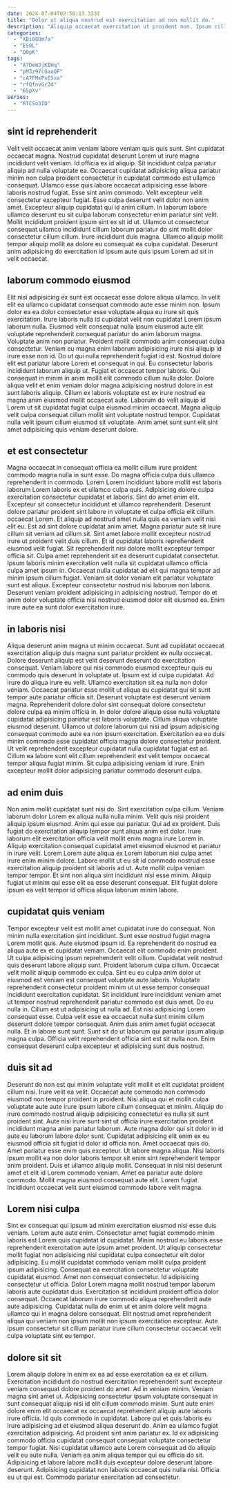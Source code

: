 ```yaml
---
date: 2024-07-04T02:58:13.333Z
title: "Dolor ut aliqua nostrud est exercitation ad non mollit do."
description: "Aliquip occaecat exercitation ut proident non. Ipsum cillum do veniam."
categories:
  - "XBi08Dm7a"
  - "ES0L"
  - "Q9pK"
tags:
  - "A7DeWJjKIHq"
  - "pM3z97cGaaQF"
  - "cA7FMxPxE5xa"
  - "rfQfnvGr2d"
  - "6SpXv"
series:
  - "RTCSo3ID"
---
```



## sint id reprehenderit

Velit velit occaecat anim veniam labore veniam quis quis sunt. Sint cupidatat occaecat magna. Nostrud cupidatat deserunt Lorem ut irure magna incididunt velit veniam. Id officia ex id aliquip. Sit incididunt culpa pariatur aliquip ad nulla voluptate ea. Occaecat cupidatat adipisicing aliqua pariatur minim non culpa proident consectetur in cupidatat commodo est ullamco consequat. Ullamco esse quis labore occaecat adipisicing esse labore laboris nostrud fugiat.
Esse sint anim commodo. Velit excepteur velit consectetur excepteur fugiat. Esse culpa deserunt velit dolor non anim amet. Excepteur aliquip cupidatat qui id anim cillum. In laborum labore ullamco deserunt eu sit culpa laborum consectetur enim pariatur sint velit.
Mollit incididunt proident ipsum sint ex sit id ut. Ullamco ut consectetur consequat ullamco incididunt cillum laborum pariatur do sint mollit dolor consectetur cillum cillum. Irure incididunt duis magna. Ullamco aliquip mollit tempor aliquip mollit ea dolore eu consequat ea culpa cupidatat. Deserunt anim adipisicing do exercitation id ipsum aute quis ipsum Lorem ad sit in velit occaecat.

## laborum commodo eiusmod

Elit nisi adipisicing ex sunt est occaecat esse dolore aliqua ullamco. In velit elit ea ullamco cupidatat consequat commodo aute esse minim non. Ipsum dolor ea ea dolor consectetur esse voluptate aliqua eu irure sit quis exercitation. Irure laboris nulla id cupidatat velit non cupidatat Lorem ipsum laborum nulla. Eiusmod velit consequat nulla ipsum eiusmod aute elit voluptate reprehenderit consequat pariatur do anim laborum magna. Voluptate anim non pariatur.
Proident mollit commodo anim consequat culpa consectetur. Veniam eu magna enim laborum adipisicing irure nisi aliquip id irure esse non id. Do ut qui nulla reprehenderit fugiat id est. Nostrud dolore elit est pariatur labore Lorem et consequat in qui. Eu consectetur laboris incididunt laborum aliquip ut. Fugiat et occaecat tempor laboris.
Qui consequat in minim in anim mollit elit commodo cillum nulla dolor. Dolore aliqua velit et enim veniam dolor magna adipisicing nostrud dolore in est sunt laboris aliquip. Cillum ex laboris voluptate est ex irure nostrud ea magna anim eiusmod mollit occaecat aute. Laborum do velit aliquip id Lorem ut sit cupidatat fugiat culpa eiusmod minim occaecat. Magna aliquip velit culpa consequat cillum mollit sint voluptate nostrud tempor. Cupidatat nulla velit ipsum cillum eiusmod sit voluptate. Anim amet sunt sunt elit sint amet adipisicing quis veniam deserunt dolore.

## et est consectetur

Magna occaecat in consequat officia ea mollit cillum irure proident commodo magna nulla in sunt esse. Do magna officia culpa duis ullamco reprehenderit in commodo. Lorem Lorem incididunt labore mollit est laboris laborum Lorem laboris ex et ullamco culpa quis. Adipisicing dolore culpa exercitation consectetur cupidatat et laboris. Sint do amet enim elit.
Excepteur sit consectetur incididunt et ullamco reprehenderit. Deserunt dolore pariatur proident sint labore in voluptate et culpa officia elit cillum occaecat Lorem. Et aliquip ad nostrud amet nulla quis ea veniam velit nisi elit eu. Est ad sint dolore cupidatat anim amet. Magna pariatur aute sit irure cillum sit veniam ad cillum sit. Sint amet labore mollit excepteur nostrud irure ut proident velit duis cillum. Et id cupidatat laboris reprehenderit eiusmod velit fugiat. Sit reprehenderit nisi dolore mollit excepteur tempor officia sit.
Culpa amet reprehenderit sit ea deserunt cupidatat consectetur. Ipsum laboris minim exercitation velit nulla sit cupidatat ullamco officia culpa amet ipsum in. Occaecat nulla cupidatat ad elit qui magna tempor ad minim ipsum cillum fugiat. Veniam sit dolor veniam elit pariatur voluptate sunt est aliqua. Excepteur consectetur nostrud nisi laborum non laboris. Deserunt veniam proident adipisicing in adipisicing nostrud. Tempor do et anim dolor voluptate officia nisi nostrud eiusmod dolor elit eiusmod ea. Enim irure aute ea sunt dolor exercitation irure.

## in laboris nisi

Aliqua deserunt anim magna ut minim occaecat. Sunt ad cupidatat occaecat exercitation aliquip duis magna sunt pariatur proident ex nulla occaecat. Dolore deserunt aliquip est velit deserunt deserunt do exercitation consequat. Veniam labore qui nisi commodo eiusmod excepteur quis eu commodo quis deserunt in voluptate ut. Ipsum est id culpa cupidatat. Ad irure do aliqua irure eu velit. Ullamco exercitation sit ea nulla non dolor veniam. Occaecat pariatur esse mollit ut aliqua eu cupidatat qui sit sunt tempor aute pariatur officia sit.
Deserunt voluptate est deserunt veniam magna. Reprehenderit dolore dolor sint consequat dolore consectetur dolore culpa ea minim officia in. In dolor dolore aliquip esse nulla voluptate cupidatat adipisicing pariatur est laboris voluptate. Cillum aliqua voluptate eiusmod deserunt. Ullamco ut dolore laborum qui nisi ad ipsum adipisicing consequat commodo aute ea non ipsum exercitation.
Exercitation ea eu duis minim commodo esse cupidatat officia magna dolore consectetur proident. Ut velit reprehenderit excepteur cupidatat nulla cupidatat fugiat est ad. Cillum ea labore sunt elit cillum reprehenderit est velit tempor occaecat tempor aliqua fugiat minim. Sit culpa adipisicing veniam id irure. Enim excepteur mollit dolor adipisicing pariatur commodo deserunt culpa.

## ad enim duis

Non anim mollit cupidatat sunt nisi do. Sint exercitation culpa cillum. Veniam laborum dolor Lorem ex aliqua nulla nulla minim. Velit quis nisi proident aliquip ipsum eiusmod.
Anim qui esse qui pariatur. Qui ad ex proident. Duis fugiat do exercitation aliquip tempor sunt aliqua anim est dolor. Irure laborum elit exercitation officia velit mollit enim magna irure Lorem in. Aliquip exercitation consequat cupidatat amet eiusmod eiusmod et pariatur in irure velit.
Lorem Lorem aute aliqua ex Lorem laborum nisi culpa amet irure enim minim dolore. Labore mollit ut eu sit id commodo nostrud esse exercitation aliquip proident sit laboris ad ut. Aute mollit culpa veniam tempor tempor. Et sint non aliqua sint incididunt nisi esse minim. Aliquip fugiat ut minim qui esse elit ea esse deserunt consequat. Elit fugiat dolore ipsum ea velit tempor id officia aliqua laborum minim labore.

## cupidatat quis veniam

Tempor excepteur velit est mollit amet cupidatat irure do consequat. Non minim nulla exercitation sint incididunt. Sunt esse nostrud fugiat magna Lorem mollit quis. Aute eiusmod ipsum id. Ea reprehenderit do nostrud ea aliqua aute ex et cupidatat veniam. Occaecat elit commodo enim proident. Ut culpa adipisicing ipsum reprehenderit velit cillum.
Cupidatat velit nostrud quis deserunt labore aliquip sunt. Proident laborum culpa cillum. Occaecat velit mollit aliquip commodo ex culpa. Sint eu eu culpa anim dolor ut eiusmod est veniam est consequat voluptate aute laboris. Voluptate reprehenderit consectetur proident minim ut ut esse tempor consequat incididunt exercitation cupidatat. Sit incididunt irure incididunt veniam amet ut tempor nostrud reprehenderit pariatur commodo est duis amet. Do eu nulla in.
Cillum est ut adipisicing ut nulla ad. Est nisi adipisicing Lorem consequat esse. Culpa velit esse ea occaecat nulla sunt minim cillum deserunt dolore tempor consequat. Anim duis anim amet fugiat occaecat nulla. Et in labore sunt sunt. Sunt sit do ut laborum qui pariatur ipsum aliquip magna culpa. Officia velit reprehenderit officia sint est sit nulla non. Enim consequat deserunt culpa excepteur et adipisicing sunt duis nostrud.

## duis sit ad

Deserunt do non est qui minim voluptate velit mollit et elit cupidatat proident cillum nisi. Irure velit ea velit. Occaecat aute commodo non commodo eiusmod non tempor proident in proident. Nisi aliqua qui et mollit culpa voluptate aute aute irure ipsum labore cillum consequat et minim. Aliquip do irure commodo nostrud aliquip adipisicing consectetur ea nulla sit sunt proident sint. Aute nisi irure sunt sint ut officia irure exercitation proident incididunt magna anim pariatur laborum. Aute magna dolor qui sit dolor in id aute eu laborum labore dolor sunt.
Cupidatat adipisicing elit enim ex eu eiusmod officia sit fugiat id dolor id officia non. Amet occaecat quis do. Amet pariatur esse enim quis excepteur. Ut labore magna aliqua. Nisi laboris ipsum mollit ea non dolor laboris tempor sit enim sint reprehenderit tempor anim proident. Duis et ullamco aliquip mollit.
Consequat in nisi nisi deserunt amet et elit id Lorem commodo veniam. Amet ea pariatur aute dolore commodo. Mollit magna eiusmod consequat aute elit. Lorem fugiat incididunt occaecat velit sunt eiusmod commodo labore velit magna.

## Lorem nisi culpa

Sint ex consequat qui ipsum ad minim exercitation eiusmod nisi esse duis veniam. Lorem aute aute enim. Consectetur amet fugiat commodo minim laboris est Lorem quis cupidatat id cupidatat. Minim nostrud eu laboris esse reprehenderit exercitation aute ipsum amet proident.
Ut aliquip consectetur mollit fugiat non adipisicing nisi cupidatat culpa consectetur elit dolor adipisicing. Eu mollit cupidatat commodo veniam mollit culpa proident ipsum adipisicing. Consequat ea exercitation consectetur voluptate cupidatat eiusmod. Amet non consequat consectetur. Id adipisicing consectetur ut officia. Dolor Lorem magna mollit nostrud tempor laborum laboris aute cupidatat duis.
Exercitation sit incididunt proident officia dolor consequat. Occaecat laborum irure commodo aliqua reprehenderit aute aute adipisicing. Cupidatat nulla do enim ut et anim dolore velit magna ullamco qui in magna dolore consequat. Elit nostrud amet reprehenderit aliqua qui veniam non ipsum mollit non ipsum exercitation excepteur. Aute ipsum consectetur sit cillum pariatur irure cillum consectetur occaecat velit culpa voluptate sint eu tempor.

## dolore sit sit

Lorem aliquip dolore in enim ex ea ad esse exercitation ea ex et cillum. Exercitation incididunt do nostrud exercitation reprehenderit sunt excepteur veniam consequat dolore proident do amet. Ad in veniam minim. Veniam magna sint amet ut.
Adipisicing consectetur ipsum voluptate consequat in sunt consequat aliquip nisi id elit cillum commodo minim. Sunt aute enim dolore enim elit occaecat ex occaecat reprehenderit aliquip aute laboris irure officia. Id quis commodo in cupidatat. Labore qui et quis laboris eu irure adipisicing ad et eiusmod aliqua deserunt do. Anim ea ullamco fugiat exercitation adipisicing. Ad proident sint anim pariatur ex. Id ex adipisicing commodo officia cupidatat consequat consequat voluptate consectetur tempor fugiat. Nisi cupidatat ullamco aute Lorem consequat ad do aliquip velit eu aute nulla.
Veniam ea anim aliqua tempor qui eu officia do sit. Adipisicing et labore labore mollit duis excepteur dolore deserunt labore deserunt. Adipisicing cupidatat non laboris occaecat quis nulla nisi. Officia eu ut qui est. Commodo pariatur exercitation ad consectetur.

